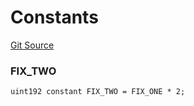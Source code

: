 # Constants
[Git Source](https://github.com/larrythecucumber321/protocol/blob/3222eb21fbb20ddd3d3fa2233072dfa96ea3e340/contracts/facade/FacadeTest.sol)

### FIX_TWO

```solidity
uint192 constant FIX_TWO = FIX_ONE * 2;
```

